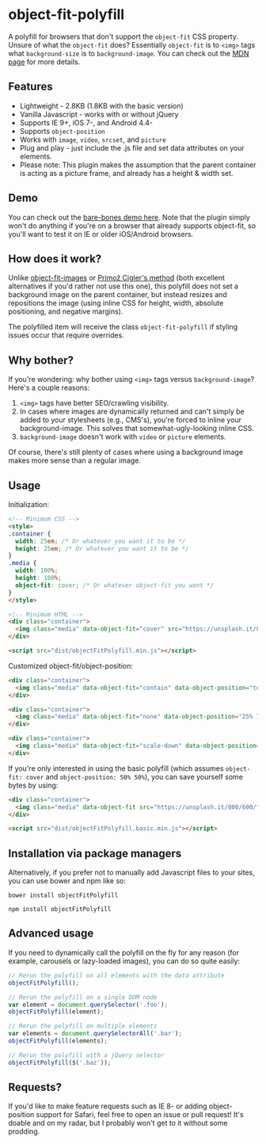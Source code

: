# object-fit-polyfill
A polyfill for browsers that don't support the `object-fit` CSS property. Unsure of what the `object-fit` does? Essentially `object-fit` is to `<img>` tags what `background-size` is to `background-image`. You can check out the [MDN page](https://developer.mozilla.org/en-US/docs/Web/CSS/object-fit) for more details.

## Features

- Lightweight - 2.8KB (1.8KB with the basic version)
- Vanilla Javascript - works with or without jQuery
- Supports IE 9+, iOS 7-, and Android 4.4-
- Supports `object-position`
- Works with `image`, `video`, `srcset`, and `picture`
- Plug and play - just include the .js file and set data attributes on your elements.
- Please note: This plugin makes the assumption that the parent container is acting as a picture frame, and already has a height & width set.

## Demo

You can check out the [bare-bones demo here](http://constancecchen.github.io/object-fit-polyfill). Note that the plugin simply won't do anything if you're on a browser that already supports object-fit, so you'll want to test it on IE or older iOS/Android browsers.

## How does it work?

Unlike [object-fit-images](https://github.com/bfred-it/object-fit-images) or [Primož Cigler's method](https://medium.com/@primozcigler/neat-trick-for-css-object-fit-fallback-on-edge-and-other-browsers-afbc53bbb2c3#.17fpxgk0w) (both excellent alternatives if you'd rather not use this one), this polyfill does not set a background image on the parent container, but instead resizes and repositions the image (using inline CSS for height, width, absolute positioning, and negative margins).

The polyfilled item will receive the class `object-fit-polyfill` if styling issues occur that require overrides.

## Why bother?

If you're wondering: why bother using `<img>` tags versus `background-image`? Here's a couple reasons:

1. `<img>` tags have better SEO/crawling visibility.
2. In cases where images are dynamically returned and can't simply be added to your stylesheets (e.g., CMS's), you're forced to inline your background-image. This solves that somewhat-ugly-looking inline CSS.
3. `background-image` doesn't work with `video` or `picture` elements.

Of course, there's still plenty of cases where using a background image makes more sense than a regular image.

## Usage

Initialization:

```html
<!-- Minimum CSS -->
<style>
.container {
  width: 25em; /* Or whatever you want it to be */
  height: 25em; /* Or whatever you want it to be */
}
.media {
  width: 100%;
  height: 100%;
  object-fit: cover; /* Or whatever object-fit you want */
}
</style>

<!-- Minimum HTML -->
<div class="container">
  <img class="media" data-object-fit="cover" src="https://unsplash.it/800/600/" alt="">
</div>

<script src="dist/objectFitPolyfill.min.js"></script>
```

Customized object-fit/object-position:

```html
<div class="container">
  <img class="media" data-object-fit="contain" data-object-position="top left" src="https://unsplash.it/800/600/" alt="">
</div>

<div class="container">
  <img class="media" data-object-fit="none" data-object-position="25% 75%" src="https://unsplash.it/800/600/" alt="">
</div>

<div class="container">
  <img class="media" data-object-fit="scale-down" data-object-position="3em -1em" src="https://unsplash.it/800/600/" alt="">
</div>
```

If you're only interested in using the basic polyfill (which assumes `object-fit: cover` and `object-position: 50% 50%`), you can save yourself some bytes by using:

```html
<div class="container">
  <img class="media" data-object-fit src="https://unsplash.it/800/600/" alt="">
</div>

<script src="dist/objectFitPolyfill.basic.min.js"></script>
```

## Installation via package managers

Alternatively, if you prefer not to manually add Javascript files to your sites, you can use bower and npm like so:

```
bower install objectFitPolyfill
```

```
npm install objectFitPolyfill
```

## Advanced usage

If you need to dynamically call the polyfill on the fly for any reason (for example, carousels or lazy-loaded images), you can do so quite easily:

```js
// Rerun the polyfill on all elements with the data attribute
objectFitPolyfill();

// Rerun the polyfill on a single DOM node
var element = document.querySelector('.foo');
objectFitPolyfill(element);

// Rerun the polyfill on multiple elements
var elements = document.querySelectorAll('.bar');
objectFitPolyfill(elements);

// Rerun the polyfill with a jQuery selector
objectFitPolyfill($('.baz'));
```

## Requests?

If you'd like to make feature requests such as IE 8- or adding object-position support for Safari, feel free to open an issue or pull request! It's doable and on my radar, but I probably won't get to it without some prodding.

